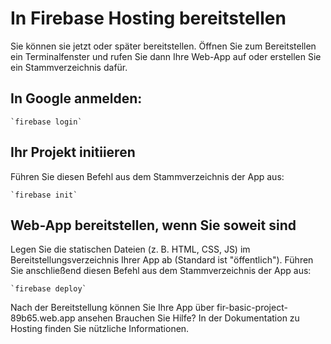 # In Firebase Hosting bereitstellen

Sie können sie jetzt oder später bereitstellen. Öffnen Sie zum Bereitstellen ein Terminalfenster und rufen Sie dann Ihre Web-App auf oder erstellen Sie ein Stammverzeichnis dafür.

## In Google anmelden:
```
`firebase login`
```

## Ihr Projekt initiieren
Führen Sie diesen Befehl aus dem Stammverzeichnis der App aus:
```
`firebase init`
```

## Web-App bereitstellen, wenn Sie soweit sind
Legen Sie die statischen Dateien (z. B. HTML, CSS, JS) im Bereitstellungsverzeichnis Ihrer App ab (Standard ist "öffentlich"). Führen Sie anschließend diesen Befehl aus dem Stammverzeichnis der App aus:
```
`firebase deploy`
```

Nach der Bereitstellung können Sie Ihre App über fir-basic-project-89b65.web.app ansehen
Brauchen Sie Hilfe? In der Dokumentation zu Hosting finden Sie nützliche Informationen.